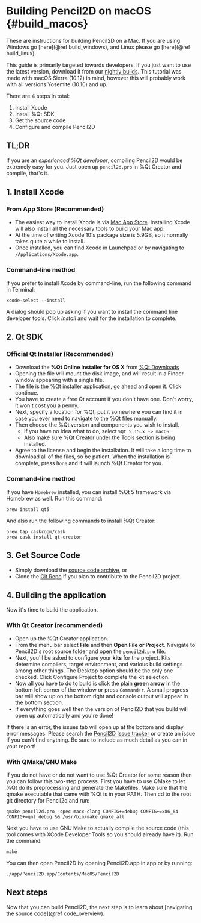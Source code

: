 Building Pencil2D on macOS {#build_macos}
==========================

These are instructions for building Pencil2D on a Mac. If you are using Windows go [here](@ref build_windows), and Linux please go [here](@ref build_linux).

This guide is primarily targeted towards developers. If you just want to use the latest version, download it from our [nightly builds](https://www.pencil2d.org/download/nightly/). This tutorial was made with macOS Sierra (10.12) in mind, however this will probably work with all versions Yosemite (10.10) and up.

There are 4 steps in total:

1. Install Xcode
2. Install %Qt SDK
3. Get the source code
4. Configure and compile Pencil2D

## TL;DR

If you are an *experienced %Qt developer*, compiling Pencil2D would be extremely easy for you. Just open up `pencil2d.pro` in %Qt Creator and compile, that's it.

## 1. Install Xcode

### From App Store (Recommended)

- The easiest way to install Xcode is via [Mac App Store](https://itunes.apple.com/us/app/xcode/id497799835). Installing Xcode will also install all the necessary tools to build your Mac app.
- At the time of writing Xcode 10's package size is 5.9GB, so it normally takes quite a while to install.
- Once installed, you can find Xcode in Launchpad or by navigating to `/Applications/Xcode.app`.

### Command-line method

If you prefer to install Xcode by command-line, run the following command in Terminal:

    xcode-select --install

A dialog should pop up asking if you want to install the command line developer tools. Click *Install* and wait for the installation to complete.

## 2. Qt SDK

### Official Qt Installer (Recommended)

- Download the <b>%Qt Online Installer for OS X</b> from [%Qt Downloads](https://www.qt.io/download-qt-installer-oss)
- Opening the file will mount the disk image, and will result in a Finder window appearing with a single file.
- The file is the %Qt installer application, go ahead and open it. Click continue.
- You have to create a free Qt account if you don't have one. Don't worry, it won't cost you a penny.
- Next, specify a location for %Qt, put it somewhere you can find it in case you ever need to navigate to the %Qt files manually.
- Then choose the %Qt version and components you wish to install.
  - If you have no idea what to do, select `%Qt 5.15.x -> macOS`.
  - Also make sure %Qt Creator under the Tools section is being installed.
- Agree to the license and begin the installation. It will take a long time to download all of the files, so be patient. When the installation is complete, press `Done` and it will launch %Qt Creator for you.

### Command-line method

If you have `Homebrew` installed, you can install %Qt 5 framework via Homebrew as well. Run this command:

    brew install qt5

And also run the following commands to install %Qt Creator:

    brew tap caskroom/cask
    brew cask install qt-creator

## 3. Get Source Code

- Simply download the [source code archive](https://github.com/pencil2d/pencil/archive/master.zip), or
- Clone the [Git Repo](https://github.com/pencil2d/pencil.git) if you plan to contribute to the Pencil2D project.

## 4. Building the application

Now it's time to build the application.

### With Qt Creator (recommended)

- Open up the %Qt Creator application.
- From the menu bar select **File** and then **Open File or Project**. Navigate to Pencil2D's root source folder and open the `pencil2d.pro` file. 
- Next, you'll be asked to configure your **kits** for the project. Kits determine compilers, target environment, and various build settings among other things. The Desktop option should be the only one checked. Click Configure Project to complete the kit selection.
- Now all you have to do to build is click the plain **green arrow** in the bottom left corner of the window or press `Command+r`. A small progress bar will show up on the bottom right and console output will appear in the bottom section.
- If everything goes well then the version of Pencil2D that you build will open up automatically and you're done!

If there is an error, the issues tab will open up at the bottom and display error messages. Please search the [Pencil2D Issue tracker](https://github.com/pencil2d/pencil/issues) or create an issue If you can't find anything. Be sure to include as much detail as you can in your report!

### With QMake/GNU Make

If you do not have or do not want to use %Qt Creator for some reason then you can follow this two-step process. First you have to use QMake to let %Qt do its preprocessing and generate the Makefiles. Make sure that the qmake executable that came with %Qt is in your PATH. Then cd to the root git directory for Pencil2d and run:

    qmake pencil2d.pro -spec macx-clang CONFIG+=debug CONFIG+=x86_64 CONFIG+=qml_debug && /usr/bin/make qmake_all

Next you have to use GNU Make to actually compile the source code (this tool comes with XCode Developer Tools so you should already have it). Run the command:

    make

You can then open Pencil2D by opening Pencil2D.app in app or by running:

    ./app/Pencil2D.app/Contents/MacOS/Pencil2D

## Next steps

Now that you can build Pencil2D, the next step is to learn about [navigating the source code](@ref code_overview).
